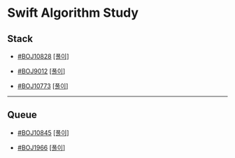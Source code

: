 # Swift Algorithm Study

## Stack

* [#BOJ10828](https://www.acmicpc.net/problem/10828) [[풀이]](./Algorithm_Study/Algorithm_Study/Week2/10828.swift)

* [#BOJ9012](https://www.acmicpc.net/problem/9012) [[풀이]](./Algorithm_Study/Algorithm_Study/Week2/9012.swift)
* [#BOJ10773](https://www.acmicpc.net/problem/10773) [[풀이]](./Algorithm_Study/Algorithm_Study/Week2/10773.swift)

---

## Queue

- [#BOJ10845](https://www.acmicpc.net/problem/10845) [[풀이]](./Algorithm_Study/Algorithm_Study/Week3/10845.swift)

- [#BOJ1966](https://www.acmicpc.net/problem/1966) [[풀이]](./Algorithm_Study/Algorithm_Study/Week3/1966.swift)
